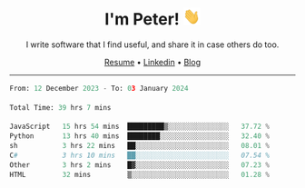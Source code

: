<h1 align="center">I'm Peter! <img src="https://raw.githubusercontent.com/peterrauscher/peterrauscher/master/wave.gif" width="30px" height="30px" /></h1>
<p align="center">I write software that I find useful, and share it in case others do too.</p>
<p align="center">
  <a href="https://peterrauscher.github.io/peterrauscher/resume.pdf">Resume</a> •
  <a href="https://www.linkedin.com/in/peter-rauscher">Linkedin</a> •
  <a href="https://peterrauscher.com">Blog</a>
</p>
<hr/>
<!--START_SECTION:waka-->

```python
From: 12 December 2023 - To: 03 January 2024

Total Time: 39 hrs 7 mins

JavaScript   15 hrs 54 mins  █████████▒░░░░░░░░░░░░░░░   37.72 %
Python       13 hrs 40 mins  ████████░░░░░░░░░░░░░░░░░   32.40 %
sh           3 hrs 22 mins   ██░░░░░░░░░░░░░░░░░░░░░░░   08.01 %
C#           3 hrs 10 mins   ██░░░░░░░░░░░░░░░░░░░░░░░   07.54 %
Other        3 hrs 2 mins    █▓░░░░░░░░░░░░░░░░░░░░░░░   07.23 %
HTML         32 mins         ▒░░░░░░░░░░░░░░░░░░░░░░░░   01.28 %
```

<!--END_SECTION:waka-->
